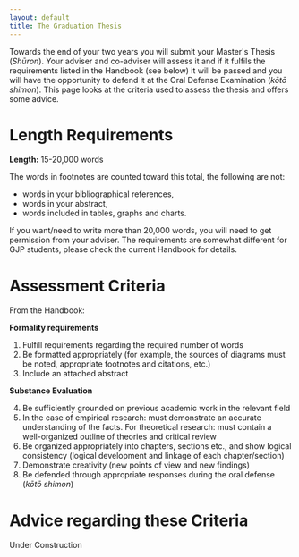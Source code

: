 ```yaml
---
layout: default
title: The Graduation Thesis
---
```


Towards the end of your two years you will submit your Master's Thesis (*Shūron*). Your adviser and co-adviser will assess it and if it fulfils the requirements listed in the Handbook (see below) it will be passed and you will have the opportunity to defend it at the Oral Defense Examination (*kōtō shimon*). This page looks at the criteria used to assess the thesis and offers some advice.

# Length Requirements

**Length:** 15-20,000 words

The words in footnotes are counted toward this total, the following are not:

* words in your bibliographical references,
* words in your abstract,
* words included in tables, graphs and charts.

If you want/need to write more than 20,000 words, you will need to get permission from your adviser. The requirements are somewhat different for GJP students, please check the current Handbook for details.

# Assessment Criteria

From the Handbook:

**Formality requirements**

1. Fulfill requirements regarding the required number of words
2. Be formatted appropriately (for example, the sources of diagrams must be noted, appropriate footnotes and citations, etc.)
3. Include an attached abstract

**Substance Evaluation**

4) Be sufficiently grounded on previous academic work in the relevant field
5) In the case of empirical research: must demonstrate an accurate understanding of the facts. For theoretical research: must
contain a well-organized outline of theories and critical review
6) Be organized appropriately into chapters, sections etc., and show logical consistency (logical development and linkage
of each chapter/section)
7) Demonstrate creativity (new points of view and new findings)
8) Be defended through appropriate responses during the oral defense (*kōtō shimon*)


# Advice regarding these Criteria

Under Construction
